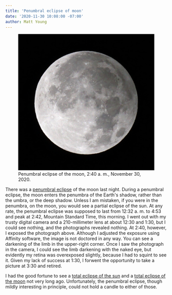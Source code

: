 ```yaml
---
title: 'Penumbral eclipse of moon'
date: '2020-11-30 10:08:00 -07:00'
author: Matt Young
---
```

<figure>
<img src="/uploads/2020/DSC03929_Penumbral_Eclipse_600.jpg" alt=" Penumbral eclipse"/>
<figcaption> Penumbral eclipse of the moon, 2:40 a. m., November 30, 2020.
</figcaption>
</figure>

There was a [penumbral eclipse](https://www.timeanddate.com/eclipse/lunar/2020-november-30) of the moon last night. During a penumbral eclipse, the moon enters the penumbra of the Earth's shadow, rather than the umbra, or the deep shadow. Unless I am mistaken, if you were in the penumbra, on the moon, you would see a partial eclipse of the sun. At any rate, the penumbral eclipse was supposed to last from 12:32 a. m. to 4:53 and peak at 2:42, Mountain Standard Time, this morning. I went out with my trusty digital camera and a 210-millimeter lens at about 12:30 and 1:30, but I could see nothing, and the photographs revealed nothing. At 2:40, however, I exposed the photograph above. Although I adjusted the exposure using Affinity software, the image is not doctored in any way. You can see a darkening of the limb in the upper-right corner. Once I saw the photograph in the camera, I could see the limb darkening with the naked eye, but evidently my retina was overexposed slightly, because I had to squint to see it. Given my lack of success at 1:30, I forwent the opportunity to take a picture at 3:30 and retired.

I had the good fortune to see a [total eclipse of the sun](https://pandasthumb.org/archives/2017/08/total-eclipse.html) and a [total eclipse of the moon](https://pandasthumb.org/archives/2019/01/total-eclipse-moon.html) not very long ago. Unfortunately, the penumbral eclipse, though mildly interesting in principle, could not hold a candle to either of those.



